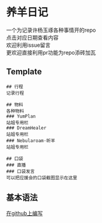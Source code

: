 # 养羊日记
一个为记录许杨玉琢各种事情开的repo<br>
点击对应日期查看内容<br>
欢迎利用issue留言<br>
更欢迎直接利用pr功能为repo添砖加瓦<br>

## Template
```
## 行程
记录行程

## 物料
各种物料
### YumPlan
站姐专用栏
### DreamHealer
站姐专用栏
### Nebularoam·昕羊
站姐专用栏

## 口袋
### 直播
### 口袋发言
可以把应援会的口袋截图显示在这里
```

## 基本语法
[在github上编写](https://docs.github.com/cn/github/writing-on-github/getting-started-with-writing-and-formatting-on-github/basic-writing-and-formatting-syntax)
